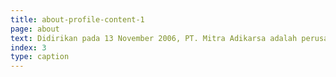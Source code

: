 ```yaml
---
title: about-profile-content-1
page: about
text: Didirikan pada 13 November 2006, PT. Mitra Adikarsa adalah perusahaan terdepan dalam penyediaan layanan infrastruktur kelistrikan yang mengutamakan keandalan, efisiensi, dan keselamatan.
index: 3
type: caption
---
```

